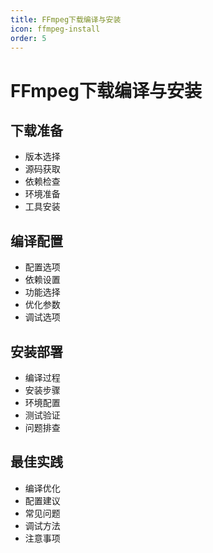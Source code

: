 ```yaml
---
title: FFmpeg下载编译与安装
icon: ffmpeg-install
order: 5
---
```


# FFmpeg下载编译与安装

## 下载准备
- 版本选择
- 源码获取
- 依赖检查
- 环境准备
- 工具安装

## 编译配置
- 配置选项
- 依赖设置
- 功能选择
- 优化参数
- 调试选项

## 安装部署
- 编译过程
- 安装步骤
- 环境配置
- 测试验证
- 问题排查

## 最佳实践
- 编译优化
- 配置建议
- 常见问题
- 调试方法
- 注意事项
